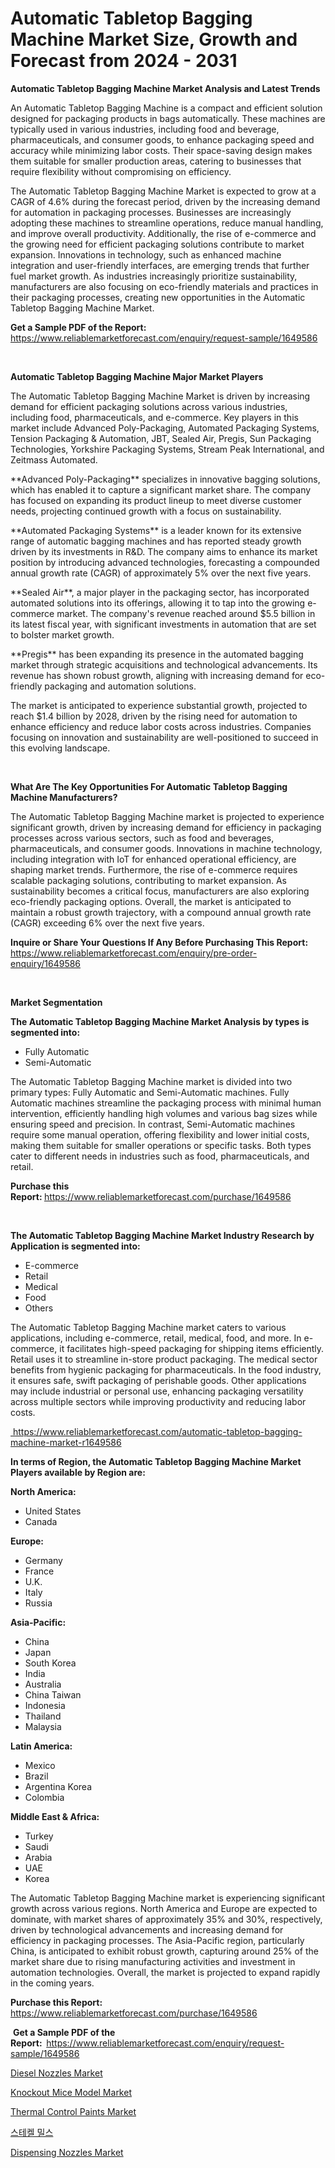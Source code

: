 <p><h1>Automatic Tabletop Bagging Machine Market Size, Growth and Forecast from 2024 - 2031</h1></p><p><strong>Automatic Tabletop Bagging Machine Market Analysis and Latest Trends</strong></p>
<p><p>An Automatic Tabletop Bagging Machine is a compact and efficient solution designed for packaging products in bags automatically. These machines are typically used in various industries, including food and beverage, pharmaceuticals, and consumer goods, to enhance packaging speed and accuracy while minimizing labor costs. Their space-saving design makes them suitable for smaller production areas, catering to businesses that require flexibility without compromising on efficiency.</p><p>The Automatic Tabletop Bagging Machine Market is expected to grow at a CAGR of 4.6% during the forecast period, driven by the increasing demand for automation in packaging processes. Businesses are increasingly adopting these machines to streamline operations, reduce manual handling, and improve overall productivity. Additionally, the rise of e-commerce and the growing need for efficient packaging solutions contribute to market expansion. Innovations in technology, such as enhanced machine integration and user-friendly interfaces, are emerging trends that further fuel market growth. As industries increasingly prioritize sustainability, manufacturers are also focusing on eco-friendly materials and practices in their packaging processes, creating new opportunities in the Automatic Tabletop Bagging Machine Market.</p></p>
<p><strong>Get a Sample PDF of the Report:&nbsp;</strong> <a href="https://www.reliablemarketforecast.com/enquiry/request-sample/1649586?utm_campaign=1080&utm_medium=2&utm_source=Github&utm_content=ia&utm_term=19112024&utm_id=automatic-tabletop-bagging-machine">https://www.reliablemarketforecast.com/enquiry/request-sample/1649586</a></p>
<p>&nbsp;</p>
<p><strong>Automatic Tabletop Bagging Machine Major Market Players</strong></p>
<p><p>The Automatic Tabletop Bagging Machine Market is driven by increasing demand for efficient packaging solutions across various industries, including food, pharmaceuticals, and e-commerce. Key players in this market include Advanced Poly-Packaging, Automated Packaging Systems, Tension Packaging & Automation, JBT, Sealed Air, Pregis, Sun Packaging Technologies, Yorkshire Packaging Systems, Stream Peak International, and Zeitmass Automated.</p><p>**Advanced Poly-Packaging** specializes in innovative bagging solutions, which has enabled it to capture a significant market share. The company has focused on expanding its product lineup to meet diverse customer needs, projecting continued growth with a focus on sustainability.</p><p>**Automated Packaging Systems** is a leader known for its extensive range of automatic bagging machines and has reported steady growth driven by its investments in R&D. The company aims to enhance its market position by introducing advanced technologies, forecasting a compounded annual growth rate (CAGR) of approximately 5% over the next five years.</p><p>**Sealed Air**, a major player in the packaging sector, has incorporated automated solutions into its offerings, allowing it to tap into the growing e-commerce market. The company's revenue reached around $5.5 billion in its latest fiscal year, with significant investments in automation that are set to bolster market growth.</p><p>**Pregis** has been expanding its presence in the automated bagging market through strategic acquisitions and technological advancements. Its revenue has shown robust growth, aligning with increasing demand for eco-friendly packaging and automation solutions.</p><p>The market is anticipated to experience substantial growth, projected to reach $1.4 billion by 2028, driven by the rising need for automation to enhance efficiency and reduce labor costs across industries. Companies focusing on innovation and sustainability are well-positioned to succeed in this evolving landscape.</p></p>
<p>&nbsp;</p>
<p><strong>What Are The Key Opportunities For Automatic Tabletop Bagging Machine Manufacturers?</strong></p>
<p><p>The Automatic Tabletop Bagging Machine market is projected to experience significant growth, driven by increasing demand for efficiency in packaging processes across various sectors, such as food and beverages, pharmaceuticals, and consumer goods. Innovations in machine technology, including integration with IoT for enhanced operational efficiency, are shaping market trends. Furthermore, the rise of e-commerce requires scalable packaging solutions, contributing to market expansion. As sustainability becomes a critical focus, manufacturers are also exploring eco-friendly packaging options. Overall, the market is anticipated to maintain a robust growth trajectory, with a compound annual growth rate (CAGR) exceeding 6% over the next five years.</p></p>
<p><strong>Inquire or Share Your Questions If Any Before Purchasing This Report:</strong> <a href="https://www.reliablemarketforecast.com/enquiry/pre-order-enquiry/1649586?utm_campaign=1080&utm_medium=2&utm_source=Github&utm_content=ia&utm_term=19112024&utm_id=automatic-tabletop-bagging-machine">https://www.reliablemarketforecast.com/enquiry/pre-order-enquiry/1649586</a></p>
<p>&nbsp;</p>
<p><strong>Market Segmentation</strong></p>
<p><strong>The Automatic Tabletop Bagging Machine Market Analysis by types is segmented into:</strong></p>
<p><ul><li>Fully Automatic</li><li>Semi-Automatic</li></ul></p>
<p><p>The Automatic Tabletop Bagging Machine market is divided into two primary types: Fully Automatic and Semi-Automatic machines. Fully Automatic machines streamline the packaging process with minimal human intervention, efficiently handling high volumes and various bag sizes while ensuring speed and precision. In contrast, Semi-Automatic machines require some manual operation, offering flexibility and lower initial costs, making them suitable for smaller operations or specific tasks. Both types cater to different needs in industries such as food, pharmaceuticals, and retail.</p></p>
<p><strong>Purchase this Report:&nbsp;</strong><a href="https://www.reliablemarketforecast.com/purchase/1649586?utm_campaign=1080&utm_medium=2&utm_source=Github&utm_content=ia&utm_term=19112024&utm_id=automatic-tabletop-bagging-machine">https://www.reliablemarketforecast.com/purchase/1649586</a></p>
<p>&nbsp;</p>
<p><strong>The Automatic Tabletop Bagging Machine Market Industry Research by Application is segmented into:</strong></p>
<p><ul><li>E-commerce</li><li>Retail</li><li>Medical</li><li>Food</li><li>Others</li></ul></p>
<p><p>The Automatic Tabletop Bagging Machine market caters to various applications, including e-commerce, retail, medical, food, and more. In e-commerce, it facilitates high-speed packaging for shipping items efficiently. Retail uses it to streamline in-store product packaging. The medical sector benefits from hygienic packaging for pharmaceuticals. In the food industry, it ensures safe, swift packaging of perishable goods. Other applications may include industrial or personal use, enhancing packaging versatility across multiple sectors while improving productivity and reducing labor costs.</p></p>
<p><a href="https://www.reliablemarketforecast.com/automatic-tabletop-bagging-machine-market-r1649586?utm_campaign=1080&utm_medium=2&utm_source=Github&utm_content=ia&utm_term=19112024&utm_id=automatic-tabletop-bagging-machine">&nbsp;https://www.reliablemarketforecast.com/automatic-tabletop-bagging-machine-market-r1649586</a></p>
<p><strong>In terms of Region, the Automatic Tabletop Bagging Machine Market Players available by Region are:</strong></p>
<p>
    <p> <strong> North America: </strong>
        <ul>
            <li>United States</li>
            <li>Canada</li>
        </ul>
        </p> 
    <p> <strong> Europe: </strong>
        <ul>
            <li>Germany</li>
            <li>France</li>
            <li>U.K.</li>
            <li>Italy</li>
            <li>Russia</li>
        </ul>
        </p> 
    <p> <strong> Asia-Pacific: </strong>
        <ul>
            <li>China</li>
            <li>Japan</li>
            <li>South Korea</li>
            <li>India</li>
            <li>Australia</li>
            <li>China Taiwan</li>
            <li>Indonesia</li>
            <li>Thailand</li>
            <li>Malaysia</li>
        </ul>
        </p> 
    <p> <strong> Latin America: </strong>
        <ul>
            <li>Mexico</li>
            <li>Brazil</li>
            <li>Argentina Korea</li>
            <li>Colombia</li>
        </ul>
        </p> 
    <p> <strong> Middle East & Africa: </strong>
        <ul>
            <li>Turkey</li>
            <li>Saudi</li>
            <li>Arabia</li>
            <li>UAE</li>
            <li>Korea</li>
        </ul>
    </p>
    </p>
<p><p>The Automatic Tabletop Bagging Machine market is experiencing significant growth across various regions. North America and Europe are expected to dominate, with market shares of approximately 35% and 30%, respectively, driven by technological advancements and increasing demand for efficiency in packaging processes. The Asia-Pacific region, particularly China, is anticipated to exhibit robust growth, capturing around 25% of the market share due to rising manufacturing activities and investment in automation technologies. Overall, the market is projected to expand rapidly in the coming years.</p></p>
<p><strong>Purchase this Report: </strong><a href="https://www.reliablemarketforecast.com/purchase/1649586?utm_campaign=1080&utm_medium=2&utm_source=Github&utm_content=ia&utm_term=19112024&utm_id=automatic-tabletop-bagging-machine">https://www.reliablemarketforecast.com/purchase/1649586</a></p>
<p>&nbsp;<strong>Get a Sample PDF of the Report:&nbsp;&nbsp;</strong><a href="https://www.reliablemarketforecast.com/enquiry/request-sample/1649586?utm_campaign=1080&utm_medium=2&utm_source=Github&utm_content=ia&utm_term=19112024&utm_id=automatic-tabletop-bagging-machine">https://www.reliablemarketforecast.com/enquiry/request-sample/1649586</a></p>
<p><strong></strong></p>
<p><p><a href="https://www.linkedin.com/pulse/diesel-nozzles-market-size-share-analysis-growth-trends-pidye?utm_campaign=1080&utm_medium=2&utm_source=Github&utm_content=ia&utm_term=19112024&utm_id=automatic-tabletop-bagging-machine">Diesel Nozzles Market</a></p><p><a href="https://issuu.com/reportprime-2/docs/knockout-mice-model-market-size-203_4b0c85b6277ce2?utm_campaign=1080&utm_medium=2&utm_source=Github&utm_content=ia&utm_term=19112024&utm_id=automatic-tabletop-bagging-machine">Knockout Mice Model Market</a></p><p><a href="https://github.com/gdfhhhj/Market-Research-Report-List-6/blob/main/thermal-control-paints-market.md?utm_campaign=1080&utm_medium=2&utm_source=Github&utm_content=ia&utm_term=19112024&utm_id=automatic-tabletop-bagging-machine">Thermal Control Paints Market</a></p><p><a href="https://github.com/sougarounis/Market-Research-Report-List-6/blob/main/780743024753.md?utm_campaign=1080&utm_medium=2&utm_source=Github&utm_content=ia&utm_term=19112024&utm_id=automatic-tabletop-bagging-machine">스테켈 밀스</a></p><p><a href="https://www.linkedin.com/pulse/surfing-dispensing-nozzles-wave-riding-market-currents-2031-2kwye?utm_campaign=1080&utm_medium=2&utm_source=Github&utm_content=ia&utm_term=19112024&utm_id=automatic-tabletop-bagging-machine">Dispensing Nozzles Market</a></p></p>